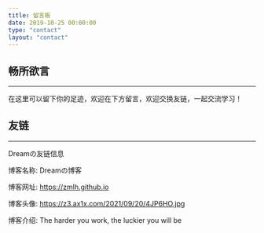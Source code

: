 ```yaml
---
title: 留言板
date: 2019-10-25 00:00:00
type: "contact"
layout: "contact"
---
```


## 畅所欲言
---
在这里可以留下你的足迹，欢迎在下方留言，欢迎交换友链，一起交流学习！

## 友链
---
Dreamの友链信息

博客名称: Dreamの博客

博客网址: https://zmlh.github.io

博客头像: https://z3.ax1x.com/2021/09/20/4JP6HO.jpg

博客介绍: The harder you work, the luckier you will be
